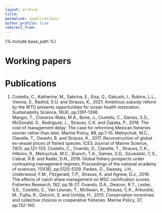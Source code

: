 ```yaml
---
layout: archive
title:
permalink: /publications/
author_profile: true
redirect_from:
---
```


{% include base_path %}

Working papers
======

Publications
======

<ol reversed>
  <li>Costello, C., Katherine, M., Sabrina, E., Elsa, G., Gakushi, I., Rubino, L.L., Vienna, S., Rashid, S.U. and Strauss, K., 2021. Ambitious subsidy reform by the WTO presents opportunities for ocean health restoration. Sustainability Science, 16(4), pp.1391-1396.</li>
  </li>Mangin, T., Cisneros-Mata, M.Á., Bone, J., Costello, C., Gaines, S.D., McDonald, G., Rodriguez, L., Strauss, C.K. and Zapata, P., 2018. The cost of management delay: The case for reforming Mexican fisheries sooner rather than later. Marine Policy, 88, pp.1-10.</li>
  </li>Melnychuk, M.C., Clavelle, T., Owashi, B. and Strauss, K., 2017. Reconstruction of global ex-vessel prices of fished species. ICES Journal of Marine Science, 74(1), pp.121-133.</li>
  </li>Costello, C., Ovando, D., Clavelle, T., Strauss, C.K., Hilborn, R., Melnychuk, M.C., Branch, T.A., Gaines, S.D., Szuwalski, C.S., Cabral, R.B. and Rader, D.N., 2016. Global fishery prospects under contrasting management regimes. Proceedings of the national academy of sciences, 113(18), pp.5125-5129.</li>
  </li>Parkes, G., Swasey, J.H., Underwood, F.M., Fitzgerald, T.P., Strauss, K. and Agnew, D.J., 2016. The effects of catch share management on MSC certification scores. Fisheries Research, 182, pp.18-27.</li>
  </li>Ovando, D.A., Deacon, R.T., Lester, S.E., Costello, C., Van Leuvan, T., McIlwain, K., Strauss, C.K., Arbuckle, M., Fujita, R., Gelcich, S. and Uchida, H., 2013. Conservation incentives and collective choices in cooperative fisheries. Marine Policy, 37, pp.132-140.</li>
</ol>
